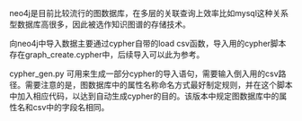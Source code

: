 neo4j是目前比较流行的图数据库，在多层的关联查询上效率比如mysql这种关系型数据库高很多，因此被选作知识图谱的存储技术。

向neo4j中导入数据主要通过cypher自带的load csv函数，导入用的cypher脚本存在graph_create.cypher中，后续导入可以此为参考。

cypher_gen.py 可用来生成一部分cypher的导入语句，需要输入倒入用的csv路径。需要注意的是，图数据库中的属性名称命名方式最好制定规则，并在这个脚本中加入相应代码，以达到自动生成cypher的目的。该版本中规定图数据库中的属性名和csv中的字段名相同。